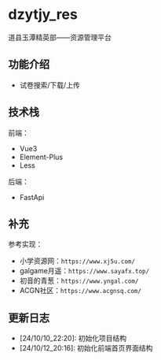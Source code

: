# dzytjy_res
道县玉潭精英部——资源管理平台


## 功能介绍

- 试卷搜索/下载/上传






## 技术栈

前端：
- Vue3
- Element-Plus
- Less


后端：
- FastApi



## 补充

参考实现：
- 小学资源网：`https://www.xj5u.com/`
- galgame月遥：`https://www.sayafx.top/`
- 初音的青葱：`https://www.yngal.com/`
- ACGN社区：`https://www.acgnsq.com/`


## 更新日志

- \[24/10/10_22:20]: 初始化项目结构
- \[24/10/12_20:16]: 初始化前端首页界面结构